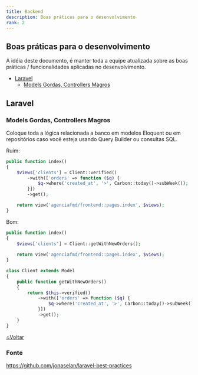 ```yaml
---
title: Backend
description: Boas práticas para o desenvolvimento
rank: 2
---
```


## Boas práticas para o desenvolvimento

A idéia deste documento, é manter toda a equipe atualizada sobre as boas práticas / funcionalidades aplicadas no desenvolvimento.

- [Laravel](#laravel)
    - [Models Gordas, Controllers Magros](#models-gordas-controllers-magros)

## Laravel 

### Models Gordas, Controllers Magros

Coloque toda a lógica relacionada a banco em modelos Eloquent ou em repositórios caso você esteja usando Query Builder ou consultas SQL.

Ruim:

```php
public function index()
{
    $views['clients'] = Client::verified()
        ->with(['orders' => function ($q) {
            $q->where('created_at', '>', Carbon::today()->subWeek());
        }])
        ->get();

    return view('agenciafmd/frontend::pages.index', $views);
}
```

Bom:

```php
public function index()
{
    $views['clients'] = Client::getWithNewOrders();
    
    return view('agenciafmd/frontend::pages.index', $views);
}

class Client extends Model
{
    public function getWithNewOrders()
    {
        return $this->verified()
            ->with(['orders' => function ($q) {
                $q->where('created_at', '>', Carbon::today()->subWeek());
            }])
            ->get();
    }
}
```

[🔝Voltar](#laravel)

### Fonte

https://github.com/jonaselan/laravel-best-practices